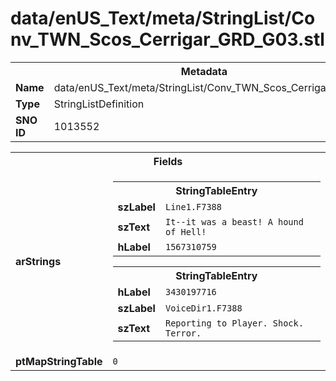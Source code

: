 <h1>data/enUS_Text/meta/StringList/Conv_TWN_Scos_Cerrigar_GRD_G03.stl</h1><table><tr><th colspan="100%">Metadata</th></tr><tr><td><b>Name</b></td><td>data/enUS_Text/meta/StringList/Conv_TWN_Scos_Cerrigar_GRD_G03.stl</td></tr><tr><td><b>Type</b></td><td>StringListDefinition</td></tr><tr><td><b>SNO ID</b></td><td>1013552</td></tr></table>

<table><tr><th colspan="100%">Fields</th></tr><tr><td><b>arStrings</b></td><td><table><tr><th colspan="100%">StringTableEntry</th></tr><tr><td><b>szLabel</b></td><td><code>Line1.F7388</code></td></tr><tr><td><b>szText</b></td><td><code>It--it was a beast! A hound of Hell!</code></td></tr><tr><td><b>hLabel</b></td><td><code>1567310759</code></td></tr></table>


<table><tr><th colspan="100%">StringTableEntry</th></tr><tr><td><b>hLabel</b></td><td><code>3430197716</code></td></tr><tr><td><b>szLabel</b></td><td><code>VoiceDir1.F7388</code></td></tr><tr><td><b>szText</b></td><td><code>Reporting to Player. Shock. Terror. </code></td></tr></table>


</td></tr><tr><td><b>ptMapStringTable</b></td><td><code>0</code></td></tr></table>

